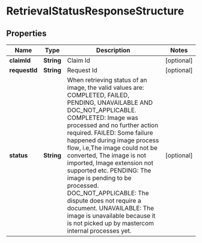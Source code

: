 

# RetrievalStatusResponseStructure


## Properties

| Name | Type | Description | Notes |
|------------ | ------------- | ------------- | -------------|
|**claimId** | **String** | Claim Id |  [optional] |
|**requestId** | **String** | Request Id |  [optional] |
|**status** | **String** | When retrieving status of an image, the valid values are: COMPLETED, FAILED, PENDING, UNAVAILABLE AND DOC_NOT_APPLICABLE. COMPLETED: Image was processed and no further action required. FAILED: Some failure happened during image process flow, i.e,The image could not be converted, The image is not imported, Image extension not supported etc. PENDING: The image is pending to be processed. DOC_NOT_APPLICABLE: The dispute does not require a document. UNAVAILABLE: The image is unavailable because it is not picked up by mastercom internal processes yet. |  [optional] |



